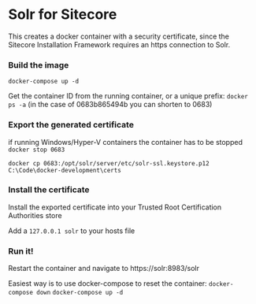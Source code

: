# Solr for Sitecore
This creates a docker container with a security certificate, since the Sitecore Installation Framework requires an https connection to Solr.

### Build the image
`docker-compose up -d`

Get the container ID from the running container, or a unique prefix:
`docker ps -a` (in the case of 0683b865494b you can shorten to 0683)

### Export the generated certificate
if running Windows/Hyper-V containers the container has to be stopped
```docker stop 0683```

```docker cp 0683:/opt/solr/server/etc/solr-ssl.keystore.p12 C:\Code\docker-development\certs```

### Install the certificate
Install the exported certificate into your Trusted Root Certification Authorities store

Add a `127.0.0.1 solr` to your hosts file

### Run it!
Restart the container and navigate to https://solr:8983/solr

Easiest way is to use docker-compose to reset the container:
```docker-compose down```
```docker-compose up -d```

